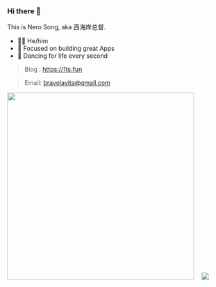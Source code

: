 ### Hi there 👋

This is Nero Song, aka 西海岸总督.

- 🧑‍💻 He/him 
- 🎯 Focused on building great Apps
- 🌱 Dancing for life every second

> Blog : https://1ts.fun

> Email: bravolavita@gmail.com

<a href="https://github.com/NeroSong"> <img width="430" src="https://github-readme-stats.vercel.app/api?username=NeroSong&show_icons=true&count_private=true&bg_color=EFFAF5" /></a>　 [![](https://github-readme-stats.vercel.app/api/top-langs/?username=NeroSong&layout=compact&bg_color=EFFAF5)](https://github.com/NeroSong)

